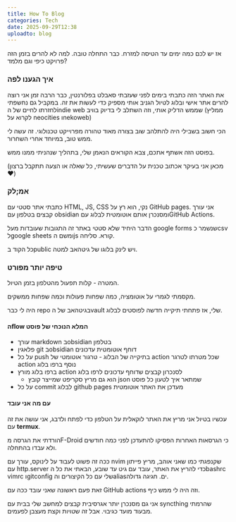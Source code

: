 ```yaml
---
title: How To Blog
categories: Tech
date: 2025-09-29T12:38
uploadto: blog
---
```

אז יש לכם כמה ימים עד הטיסה למזרח. כבר התחלה טובה.
למה לא להרים בזמן הזה פרויקט כיפי וגם מלמד?

### איך הגענו לפה
את האתר הזה כתבתי בימים לפני שעזבתי סאבלט בפלורנטין, כבר הרבה זמן אני רוצה להרים אתר אישי ובלוג לטיול הגניב אותי מספיק כדי לעשות את זה. במקביל גם נחשפתי לחזרתו לחיים של הindie web שממש הדליק אותי, וזה השתלב לי בדיוק בוויב (ממליץ לקרוא על neocities וnekoweb)

הכי חשוב בשבילי היה להתלהב שוב בצורה מאוד טהורה מפרוייקט טכנולוגי. זה עשה לי ממש טוב, במיוחד אחרי השחרור.

בפוסט הזה אשתף אתכם, צבא הקוראים הנאמן שלי, בתהליך שנהניתי ממנו ממש.

(מכאן אני בעיקר אכתוב טכנית על הדברים שעשיתי, כל שאלה או הצעה תתקבל ברצון❤️)

### אמ;לק
כתבתי אתר סטטי עם HTML, JS, CSS נקי, הוא רץ על GitHub pages. אני עורך קבצים בטלפון עם obsidian ומסנכרן אותם אוטומטית לבלוג עםGitHub Actions.

הדבר היחיד שלא סטטי באתר זה התגובות שעובדות מעל google forms שנשמר כcsv לgoogle sheets ומשם הjs קורא. סליחה.

כל הקוד בpublic ויש לינק בלוגו של גיטהאב למטה.

### טיפה יותר מפורט
המטרה - קלות תפעול מהטלפון בזמן הטיול.

מקסמתי לגמרי על אוטומציה, כמה שפחות פעולות וכמה שפחות ממשקים.

היה לי כבר repo בגיטהאב של הvault שלי, אז פתחתי תיקייה חדשה לפוסטים לבלוג.
#### הflow המלא הנוכחי של פוסט
- עורך markdown בobsidian בטלפון
- פלאגין git בobsidian דוחף אוטומטית עדכונים
- על כל push בתיקייה של הבלוג - טרגור אוטומטי של action שכל מטרתו לטרגר action נוסף ברפו בלוג
- ברפו בלוג מורץ action לסנכרון קבצים שדוחף עדכונים לרפו בלוג
    - הוא גם מריץ סקריפט שמייצר קובץ json שמתאר איך לטעון כל פוסט
- על כל commit לבלוג github pages מעדכן את האתר אוטומטית

#### עם מה אני עובד
עכשיו בטיול אני מריץ את האתר לוקאלית על הטלפון כדי לפתח ולדבג, אני עושה את זה עם **termux**.

הורדתי את הגרסה מF-Droid כי הגרסאות האחרות הפסיקו להתעדכן לפני כמה חודשים ולא עבדו בהתחלה.

ככה זה פשוט לעבוד על לינוקס, עורך עם nvim שקנפגתי כמו שאני אוהב, מריץ פייתון עם http.server כדי להריץ את האתר, עובד עם גיט עד שובע, הבאתי את כל הbashrc vimrc וgitconfig שלי עם כל הקיצורים והaliasים. חגיגה גדולה.

זאת פעם ראשונה שאני עובד ככה עם GitHub actions וזה היה לי ממש כיף.

אני גם מסנכרן יותר אגרסיבית קבצים למחשב שלי בבית עם syncthing שהרמתי מבעוד מועד כגיבוי. אבל זה שטויות וקצת מעצבן לפעמים.
